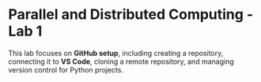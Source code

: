 # Parallel and Distributed Computing - Lab 1  

This lab focuses on **GitHub setup**, including creating a repository, connecting it to **VS Code**, cloning a remote repository, and managing version control for Python projects.
